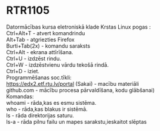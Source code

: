 # RTR1105
Datormācības kursa eletroniskā klade
Krstas Linux pogas :   
Ctrl+Alt+T - atvert komandrindu  
Alt+Tab - atgriezties Firefox  
Burti+Tab(2x) - komandu saraksts    
Ctrl+Alt - ekrana attīrīšana.   
Ctrl+U - izdzēst rindu.   
Ctrl+W - izdzēstvienu vārdu tekošā rindā.   
Ctrl+D - iziet.   
Programmēšanas soc.tīkli:  
https://edx2.etf.rtu.lv/portal (Sakai) - macību materiāli  
github.com - mācību procesa pārvaldīšana, kodu glābšanai)  
Komandas:  
whoami - rāda,kas es esmu sistēma.   
who - rāda,kas blakus ir sistēmā.   
ls - rāda direktorijas saturu.     
ls-a - rāda pilnu failu un mapes sarakstu,ieskaitot slēptas   

